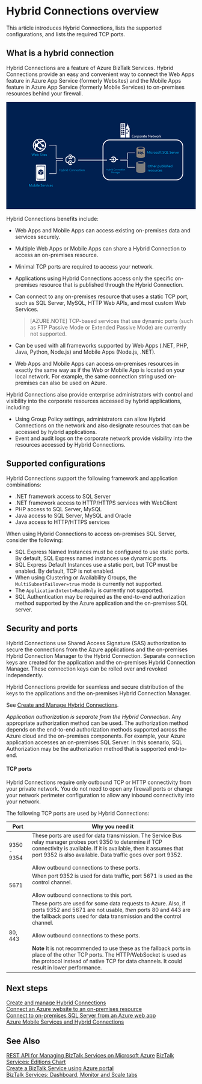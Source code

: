 <properties
    pageTitle="Hybrid Connections overview | Microsoft Azure"
    description="Learn about Hybrid Connections, including security, TCP ports, and supported configurations. MABS, WABS."
    services="biztalk-services"
    documentationCenter=""
    authors="MandiOhlinger"
    manager="dwrede"
    editor="cgronlun"/>

<tags
    ms.service="biztalk-services"
    ms.workload="integration"
    ms.tgt_pltfrm="na"
    ms.devlang="na"
    ms.topic="get-started-article"
    ms.date="12/01/2015"
    ms.author="mandia"/>


# Hybrid Connections overview
This article introduces Hybrid Connections, lists the supported configurations, and lists the required TCP ports.


## What is a hybrid connection

Hybrid Connections are a feature of Azure BizTalk Services. Hybrid Connections provide an easy and convenient way to connect the Web Apps feature in Azure App Service (formerly Websites) and the Mobile Apps feature in Azure App Service (formerly Mobile Services) to on-premises resources behind your firewall.

![Hybrid Connections][HCImage]

Hybrid Connections benefits include:

- Web Apps and Mobile Apps can access existing on-premises data and services securely.
- Multiple Web Apps or Mobile Apps can share a Hybrid Connection to access an on-premises resource.
- Minimal TCP ports are required to access your network.
- Applications using Hybrid Connections access only the specific on-premises resource that is published through the Hybrid Connection.
- Can connect to any on-premises resource that uses a static TCP port, such as SQL Server, MySQL, HTTP Web APIs, and most custom Web Services.

    > [AZURE.NOTE] TCP-based services that use dynamic ports (such as FTP Passive Mode or Extended Passive Mode) are currently not supported.

- Can be used with all frameworks supported by Web Apps (.NET, PHP, Java, Python, Node.js) and Mobile Apps (Node.js, .NET).
- Web Apps and Mobile Apps can access on-premises resources in exactly the same way as if the Web or Mobile App is located on your local network. For example, the same connection string used on-premises can also be used on Azure.


Hybrid Connections also provide enterprise administrators with control and visibility into the corporate resources accessed by hybrid applications, including:

- Using Group Policy settings, administrators can allow Hybrid Connections on the network and also designate resources that can be accessed by hybrid applications.
- Event and audit logs on the corporate network provide visibility into the resources accessed by Hybrid Connections.


## Supported configurations

Hybrid Connections support the following framework and application combinations:

- .NET framework access to SQL Server
- .NET framework access to HTTP/HTTPS services with WebClient
- PHP access to SQL Server, MySQL
- Java access to SQL Server, MySQL and Oracle
- Java access to HTTP/HTTPS services

When using Hybrid Connections to access on-premises SQL Server, consider the following:

- SQL Express Named Instances must be configured to use static ports. By default, SQL Express named instances use dynamic ports.
- SQL Express Default Instances use a static port, but TCP must be enabled. By default, TCP is not enabled.
- When using Clustering or Availability Groups, the `MultiSubnetFailover=true` mode is currently not supported.
- The `ApplicationIntent=ReadOnly` is currently not supported.
- SQL Authentication may be required as the end-to-end authorization method supported by the Azure application and the on-premises SQL server.


## Security and ports

Hybrid Connections use Shared Access Signature (SAS) authorization to secure the connections from the Azure applications and the on-premises Hybrid Connection Manager to the Hybrid Connection. Separate connection keys are created for the application and the on-premises Hybrid Connection Manager. These connection keys can be rolled over and revoked independently.

Hybrid Connections provide for seamless and secure distribution of the keys to the applications and the on-premises Hybrid Connection Manager.

See [Create and Manage Hybrid Connections](integration-hybrid-connection-create-manage.md).

*Application authorization is separate from the Hybrid Connection*. Any appropriate authorization method can be used. The authorization method depends on the end-to-end authorization methods supported across the Azure cloud and the on-premises components. For example, your Azure application accesses an on-premises SQL Server. In this scenario, SQL Authorization may be the authorization method that is supported end-to-end.

#### TCP ports
Hybrid Connections require only outbound TCP or HTTP connectivity from your private network. You do not need to open any firewall ports or change your network perimeter configuration to allow any inbound connectivity into your network.

The following TCP ports are used by Hybrid Connections:

Port | Why you need it
--- | ---
9350 - 9354 | These ports are used for data transmission. The Service Bus relay manager probes port 9350 to determine if TCP connectivity is available. If it is available, then it assumes that port 9352 is also available. Data traffic goes over port 9352. <br/><br/>Allow outbound connections to these ports.
5671 | When port 9352 is used for data traffic, port 5671 is used as the control channel. <br/><br/>Allow outbound connections to this port.
80, 443 | These ports are used for some data requests to Azure. Also, if ports 9352 and 5671 are not usable, *then* ports 80 and 443 are the fallback ports used for data transmission and the control channel.<br/><br/>Allow outbound connections to these ports. <br/><br/>**Note** It is not recommended to use these as the fallback ports in place of the other TCP ports. The HTTP/WebSocket is used as the protocol instead of native TCP for data channels. It could result in lower performance.



## Next steps

[Create and manage Hybrid Connections](integration-hybrid-connection-create-manage.md)<br/>
[Connect an Azure website to an on-premises resource](../web-sites-hybrid-connection-get-started.md)<br/>
[Connect to on-premises SQL Server from an Azure web app](../web-sites-hybrid-connection-connect-on-premises-sql-server.md)<br/>
[Azure Mobile Services and Hybrid Connections](../mobile-services-dotnet-backend-hybrid-connections-get-started.md)


## See Also

[REST API for Managing BizTalk Services on Microsoft Azure](http://msdn.microsoft.com/library/azure/dn232347.aspx)
[BizTalk Services: Editions Chart](biztalk-editions-feature-chart.md)<br/>
[Create a BizTalk Service using Azure portal](biztalk-provision-services.md)<br/>
[BizTalk Services: Dashboard, Monitor and Scale tabs](biztalk-dashboard-monitor-scale-tabs.md)<br/>

[HCImage]: ./media/integration-hybrid-connection-overview/WABS_HybridConnectionImage.png
[HybridConnectionTab]: ./media/integration-hybrid-connection-overview/WABS_HybridConnectionTab.png
[HCOnPremSetup]: ./media/integration-hybrid-connection-overview/WABS_HybridConnectionOnPremSetup.png
[HCManageConnection]: ./media/integration-hybrid-connection-overview/WABS_HybridConnectionManageConn.png

